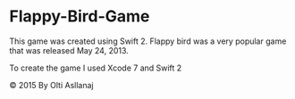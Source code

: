 # Flappy-Bird-Game

This game was created using Swift 2. Flappy bird was a very popular game that was released May 24, 2013.

To create the game I used Xcode 7 and Swift 2

© 2015 By Olti Asllanaj
